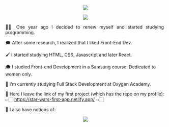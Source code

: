 
<p align="center"> <img src='https://user-images.githubusercontent.com/75947904/186741777-3ac48eb8-b626-4d4e-8095-5d1ed6742162.png'
 /> </p>

<p align="center"> <img src="https://user-images.githubusercontent.com/75947904/184090388-5ce01375-df1f-4cbd-a5f9-91db2a32e63b.png"/></p>


<p align="justify">
👶🏻 One year ago I decided to renew myself and started studying programming.

🗯️ After some research, I realized that I liked Front-End Dev. 

🖌️ I started studying HTML, CSS, Javascript and later React.
  
🎓 I studied Front-end Development in a Samsung course. Dedicated to women only.

📝 I'm currently studying Full Stack Development at Oxygen Academy.

📌 Here I leave the link of my first project (which has the repo on my profile): 👉🏻 https://star-wars-first-app.netlify.app/ 👈🏻 
  
🔎 I also have notions of:  
</p>

<p align="center"> <img src="https://user-images.githubusercontent.com/75947904/184091214-fc09828f-2d43-4804-902e-68cc68a62cde.png"/></p>


